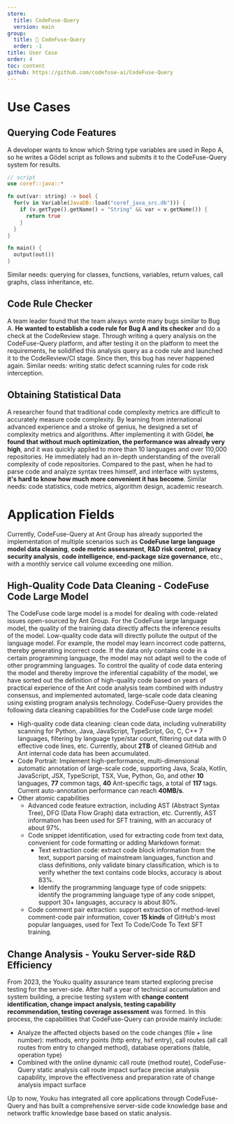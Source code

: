 ```yaml
---
store:
  title: CodeFuse-Query
  version: main
group:
  title: 🌱 CodeFuse-Query
  order: -1
title: User Case
order: 4
toc: content
github: https://github.com/codefuse-ai/CodeFuse-Query
---
```


# Use Cases

## Querying Code Features

A developer wants to know which String type variables are used in Repo A, so he writes a Gödel script as follows and submits it to the CodeFuse-Query system for results.

```rust
// script
use coref::java::*

fn out(var: string) -> bool {
  for(v in Variable(JavaDB::load("coref_java_src.db"))) {
    if (v.getType().getName() = "String" && var = v.getName()) {
      return true
    }
  }
}

fn main() {
  output(out())
}
```

Similar needs: querying for classes, functions, variables, return values, call graphs, class inheritance, etc.

## Code Rule Checker

A team leader found that the team always wrote many bugs similar to Bug A. **He wanted to establish a code rule for Bug A and its checker** and do a check at the CodeReview stage. Through writing a query analysis on the CodeFuse-Query platform, and after testing it on the platform to meet the requirements, he solidified this analysis query as a code rule and launched it to the CodeReview/CI stage. Since then, this bug has never happened again.
Similar needs: writing static defect scanning rules for code risk interception.

## Obtaining Statistical Data

A researcher found that traditional code complexity metrics are difficult to accurately measure code complexity. By learning from international advanced experience and a stroke of genius, he designed a set of complexity metrics and algorithms. After implementing it with Gödel, **he found that without much optimization, the performance was already very high**, and it was quickly applied to more than 10 languages and over 110,000 repositories. He immediately had an in-depth understanding of the overall complexity of code repositories. Compared to the past, when he had to parse code and analyze syntax trees himself, and interface with systems, **it's hard to know how much more convenient it has become**.
Similar needs: code statistics, code metrics, algorithm design, academic research.

# Application Fields

Currently, CodeFuse-Query at Ant Group has already supported the implementation of multiple scenarios such as **CodeFuse large language model data cleaning**, **code metric assessment**, **R&D risk control**, **privacy security analysis**, **code intelligence**, **end-package size governance**, etc., with a monthly service call volume exceeding one million.

## High-Quality Code Data Cleaning - CodeFuse Code Large Model

The CodeFuse code large model is a model for dealing with code-related issues open-sourced by Ant Group. For the CodeFuse large language model, the quality of the training data directly affects the inference results of the model. Low-quality code data will directly pollute the output of the language model. For example, the model may learn incorrect code patterns, thereby generating incorrect code. If the data only contains code in a certain programming language, the model may not adapt well to the code of other programming languages.
To control the quality of code data entering the model and thereby improve the inferential capability of the model, we have sorted out the definition of high-quality code based on years of practical experience of the Ant code analysis team combined with industry consensus, and implemented automated, large-scale code data cleaning using existing program analysis technology.
CodeFuse-Query provides the following data cleaning capabilities for the CodeFuse code large model:

- High-quality code data cleaning: clean code data, including vulnerability scanning for Python, Java, JavaScript, TypeScript, Go, C, C++ 7 languages, filtering by language type/star count, filtering out data with 0 effective code lines, etc. Currently, about **2TB** of cleaned GitHub and Ant internal code data has been accumulated.
- Code Portrait: Implement high-performance, multi-dimensional automatic annotation of large-scale code, supporting Java, Scala, Kotlin, JavaScript, JSX, TypeScript, TSX, Vue, Python, Go, and other **10** languages, **77** common tags, **40** Ant-specific tags, a total of **117** tags. Current auto-annotation performance can reach **40MB/s**.
- Other atomic capabilities
  - Advanced code feature extraction, including AST (Abstract Syntax Tree), DFG (Data Flow Graph) data extraction, etc. Currently, AST information has been used for SFT training, with an accuracy of about 97%.
  - Code snippet identification, used for extracting code from text data, convenient for code formatting or adding Markdown format:
    - Text extraction code: extract code block information from the text, support parsing of mainstream languages, function and class definitions, only validate binary classification, which is to verify whether the text contains code blocks, accuracy is about 83%.
    - Identify the programming language type of code snippets: identify the programming language type of any code snippet, support 30+ languages, accuracy is about 80%.
  - Code comment pair extraction: support extraction of method-level comment-code pair information, cover **15 kinds** of GitHub's most popular languages, used for Text To Code/Code To Text SFT training.

## Change Analysis - Youku Server-side R&D Efficiency

From 2023, the Youku quality assurance team started exploring precise testing for the server-side. After half a year of technical accumulation and system building, a precise testing system with **change content identification, change impact analysis, testing capability recommendation, testing coverage assessment** was formed.
In this process, the capabilities that CodeFuse-Query can provide mainly include:

- Analyze the affected objects based on the code changes (file + line number): methods, entry points (http entry, hsf entry), call routes (all call routes from entry to changed method), database operations (table, operation type)
- Combined with the online dynamic call route (method route), CodeFuse-Query static analysis call route impact surface precise analysis capability, improve the effectiveness and preparation rate of change analysis impact surface

Up to now, Youku has integrated all core applications through CodeFuse-Query and has built a comprehensive server-side code knowledge base and network traffic knowledge base based on static analysis.
